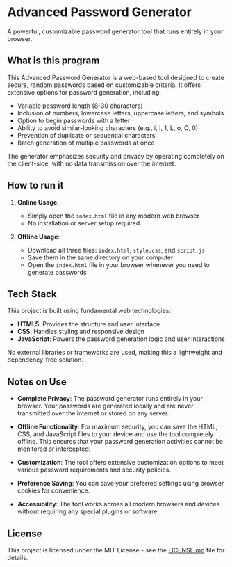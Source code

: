 # Advanced Password Generator

A powerful, customizable password generator tool that runs entirely in your browser.

## What is this program

This Advanced Password Generator is a web-based tool designed to create secure, random passwords based on customizable criteria. It offers extensive options for password generation, including:

- Variable password length (8-30 characters)
- Inclusion of numbers, lowercase letters, uppercase letters, and symbols
- Option to begin passwords with a letter
- Ability to avoid similar-looking characters (e.g., i, I, 1, L, o, O, 0)
- Prevention of duplicate or sequential characters
- Batch generation of multiple passwords at once

The generator emphasizes security and privacy by operating completely on the client-side, with no data transmission over the internet.

## How to run it

1. **Online Usage**:
   - Simply open the `index.html` file in any modern web browser
   - No installation or server setup required

2. **Offline Usage**:
   - Download all three files: `index.html`, `style.css`, and `script.js`
   - Save them in the same directory on your computer
   - Open the `index.html` file in your browser whenever you need to generate passwords

## Tech Stack

This project is built using fundamental web technologies:

- **HTML5**: Provides the structure and user interface
- **CSS**: Handles styling and responsive design
- **JavaScript**: Powers the password generation logic and user interactions

No external libraries or frameworks are used, making this a lightweight and dependency-free solution.

## Notes on Use

- **Complete Privacy**: The password generator runs entirely in your browser. Your passwords are generated locally and are never transmitted over the internet or stored on any server.

- **Offline Functionality**: For maximum security, you can save the HTML, CSS, and JavaScript files to your device and use the tool completely offline. This ensures that your password generation activities cannot be monitored or intercepted.

- **Customization**: The tool offers extensive customization options to meet various password requirements and security policies.

- **Preference Saving**: You can save your preferred settings using browser cookies for convenience.

- **Accessibility**: The tool works across all modern browsers and devices without requiring any special plugins or software.

## License

This project is licensed under the MIT License - see the [LICENSE.md](LICENSE.md) file for details.